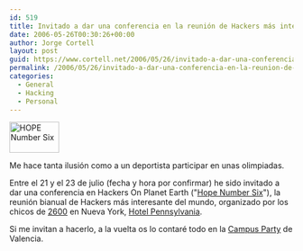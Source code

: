 ```yaml
---
id: 519
title: Invitado a dar una conferencia en la reunión de Hackers más interesante del mundo
date: 2006-05-26T00:30:26+00:00
author: Jorge Cortell
layout: post
guid: https://www.cortell.net/2006/05/26/invitado-a-dar-una-conferencia-en-la-reunion-de-hackers-mas-interesante-del-mundo/
permalink: /2006/05/26/invitado-a-dar-una-conferencia-en-la-reunion-de-hackers-mas-interesante-del-mundo/
categories:
  - General
  - Hacking
  - Personal
---
```

[<img width="88" height="55" border="0" alt="HOPE Number Six" src="https://www.hopenumbersix.net/media/hope_button.gif" />](https://www.hopenumbersix.net "HOPE Number Six")

Me hace tanta ilusión como a un deportista participar en unas olimpiadas.

Entre el 21 y el 23 de julio (fecha y hora por confirmar) he sido invitado a dar una conferencia en Hackers On Planet Earth ("[Hope Number Six](https://www.hopenumbersix.net/)"), la reunión bianual de Hackers más interesante del mundo, organizado por los chicos de <a target="_blank" title="2600" href="https://www.2600.com/">2600</a> en Nueva York, <a target="_blank" title="Hotel Pennsylvania" href="https://www.hotelpenn.com/">Hotel Pennsylvania</a>.

Si me invitan a hacerlo, a la vuelta os lo contaré todo en la <a title="Campus Party" target="_blank" href="https://www.campus-party.org/">Campus Party</a> de Valencia.